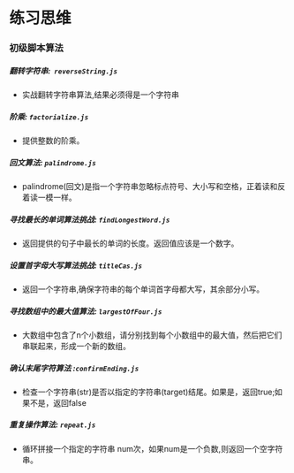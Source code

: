 # 练习思维
### 初级脚本算法

##### 翻转字符串:  `reverseString.js`
-  实战翻转字符串算法,结果必须得是一个字符串
##### 阶乘: `factorialize.js`
- 提供整数的阶乘。
##### 回文算法: `palindrome.js`
- palindrome(回文)是指一个字符串忽略标点符号、大小写和空格，正着读和反着读一模一样。
##### 寻找最长的单词算法挑战: `findLongestWord.js`
- 返回提供的句子中最长的单词的长度。返回值应该是一个数字。
##### 设置首字母大写算法挑战: `titleCas.js`
- 返回一个字符串,确保字符串的每个单词首字母都大写，其余部分小写。
##### 寻找数组中的最大值算法: `largestOfFour.js`
- 大数组中包含了n个小数组，请分别找到每个小数组中的最大值，然后把它们串联起来，形成一个新的数组。
##### 确认末尾字符算法 :`confirmEnding.js`
- 检查一个字符串(str)是否以指定的字符串(target)结尾。如果是，返回true;如果不是，返回false
##### 重复操作算法: `repeat.js`
- 循环拼接一个指定的字符串 num次，如果num是一个负数,则返回一个空字符串。
